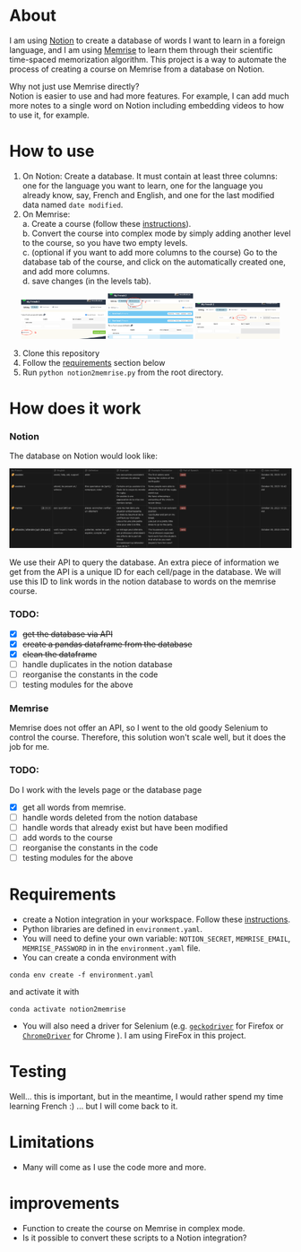 # About

I am using [Notion](https://www.notion.so/) to create a database of words I want to learn in a foreign language, and I am using [Memrise](https://www.memrise.com/) to learn them through their scientific time-spaced memorization algorithm.
This project is a way to automate the process of creating a course on Memrise from a database on Notion.

Why not just use Memrise directly?  
Notion is easier to use and had more features. For example, I can add much more notes to a single word on Notion including embedding videos to how to use it, for example.

# How to use

1. On Notion: Create a database. It must contain at least three columns: one for the language you want to learn, one for the language you already know, say, French and English, and one for the last modified data named `date modified`.
2. On Memrise:  
    a. Create a course (follow these [instructions](https://memrise.zendesk.com/hc/en-us/articles/360015973338-How-can-I-create-a-course-make-a-learning-list-)).   
    b. Convert the course into complex mode by simply adding another level to the course, so you have two empty levels.  
    c. (optional if you want to add more columns to the course) Go to the database tab of the course, and click on the automatically created one, and add more columns.    
    d. save changes (in the levels tab).
<p align="center">
  <img src="./images/add_level.png" width="30%" />
  <img src="./images/open_db.png" width="30%" /> 
  <img src="./images/add_column_db.png" width="30%" />
</p>  

3. Clone this repository
4. Follow the [requirements](#requirements) section below
5. Run `python notion2memrise.py` from the root directory.

# How does it work
### Notion
The database on Notion would look like:

![Notion database](images/database_example.png)

We use their API to query the database. An extra piece of information we get from the API is a unique ID for each cell/page in the database. We will use this ID to link words in the notion database to words on the memrise course.


### TODO:
- [x] ~~get the database via API~~
- [x] ~~create a pandas dataframe from the database~~
- [x] ~~clean the dataframe~~
- [ ] handle duplicates in the notion database
- [ ] reorganise the constants in the code
- [ ] testing modules for the above

### Memrise
Memrise does not offer an API, so I went to the old goody Selenium to control the course. Therefore, this solution won't scale well, but it does the job for me.
### TODO:
Do I work with the levels page or the database page
- [x] get all words from memrise.
- [ ] handle words deleted from the notion database
- [ ] handle words that already exist but have been modified
- [ ] add words to the course
- [ ] reorganise the constants in the code
- [ ] testing modules for the above

# Requirements
- create a Notion integration in your workspace. Follow these [instructions](https://developers.notion.com/docs/create-a-notion-integration).
- Python libraries are defined in `environment.yaml`. 
- You will need to define your own variable:
`NOTION_SECRET`, `MEMRISE_EMAIL`, `MEMRISE_PASSWORD` in in the `environment.yaml` file.
- You can create a conda environment with 
```
conda env create -f environment.yaml
``` 
and activate it with 
```
conda activate notion2memrise
``` 
- You will also need a driver for Selenium (e.g. [`geckodriver`](https://firefox-source-docs.mozilla.org/testing/geckodriver/Support.html) for Firefox or [`ChromeDriver`](https://chromedriver.chromium.org/getting-started) for Chrome ). I am using FireFox in this project.

# Testing 

Well... this is important, but in the meantime, I would rather spend my time learning French :) ... but I will come back to it.

# Limitations
- Many will come as I use the code more and more.

# improvements
- Function to create the course on Memrise in complex mode.
- Is it possible to convert these scripts to a Notion integration?